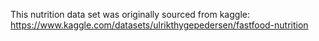 This nutrition data set was originally sourced from kaggle: https://www.kaggle.com/datasets/ulrikthygepedersen/fastfood-nutrition
